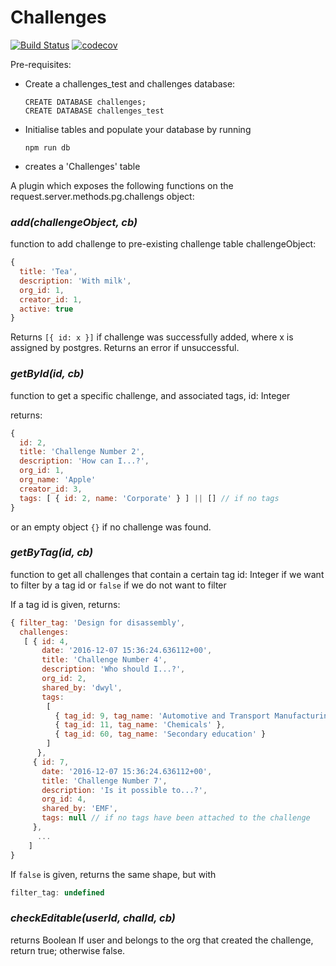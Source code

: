 # Challenges
[![Build Status](https://travis-ci.org/postgres-plugin/challenges.svg?branch=master)](https://travis-ci.org/postgres-plugin/challenges)
[![codecov](https://codecov.io/gh/postgres-plugin/challenges/branch/master/graph/badge.svg)](https://codecov.io/gh/postgres-plugin/challenges)

Pre-requisites:
- Create a challenges_test and challenges database:
  ```
  CREATE DATABASE challenges;
  CREATE DATABASE challenges_test
  ```

- Initialise tables and populate your database by running
  ```
  npm run db
  ```

- creates a 'Challenges' table

A plugin which exposes the following functions on the request.server.methods.pg.challengs object:

### _add(challengeObject, cb)_
function to add challenge to pre-existing challenge table
challengeObject:
```js
{
  title: 'Tea',
  description: 'With milk',
  org_id: 1,
  creator_id: 1,
  active: true
}
```

Returns `[{ id: x }]` if challenge was successfully added, where x is assigned by postgres.
Returns an error if unsuccessful.


### _getById(id, cb)_
function to get a specific challenge, and associated tags,
id: Integer

returns:
```js
{
  id: 2,
  title: 'Challenge Number 2',
  description: 'How can I...?',
  org_id: 1,
  org_name: 'Apple'
  creator_id: 3,
  tags: [ { id: 2, name: 'Corporate' } ] || [] // if no tags
}
```
or an empty object `{}` if no challenge was found.

### _getByTag(id, cb)_
function to get all challenges that contain a certain tag
id: Integer if we want to filter by a tag id
or `false` if we do not want to filter

If a tag id is given, returns:
```js
{ filter_tag: 'Design for disassembly',
  challenges:
   [ { id: 4,
       date: '2016-12-07 15:36:24.636112+00',
       title: 'Challenge Number 4',
       description: 'Who should I...?',
       org_id: 2,
       shared_by: 'dwyl',
       tags:
        [
          { tag_id: 9, tag_name: 'Automotive and Transport Manufacturing' },
          { tag_id: 11, tag_name: 'Chemicals' },
          { tag_id: 60, tag_name: 'Secondary education' }
        ]
      },
     { id: 7,
       date: '2016-12-07 15:36:24.636112+00',
       title: 'Challenge Number 7',
       description: 'Is it possible to...?',
       org_id: 4,
       shared_by: 'EMF',
       tags: null // if no tags have been attached to the challenge
     },
      ...
    ]
}
```
If `false` is given, returns the same shape, but with
```js
filter_tag: undefined
```

### _checkEditable(userId, chalId, cb)_
returns Boolean
If user and belongs to the org that created the challenge, return true; otherwise false.
